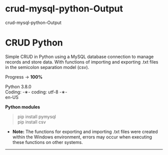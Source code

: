 # crud-mysql-python-Output
crud-mysql-python-Output


# CRUD Python

Simple CRUD in Python using a MySQL database connection to manage records and store data. With functions of importing and exporting .txt files in the semicolon separation model (csv).

Progress -> <strong>100%</strong>

Python 3.8.0 </br>
Coding: -&lowast;- coding: utf-8 -&lowast;- </br>
en-US </br>

<strong>Python modules</strong>

> pip install pymysql </br>
> pip install csv

* <strong>Note:</strong> The functions for exporting and importing .txt files were created within the Windows environment, errors may occur when executing these functions on other systems.

-----------------------------------------------------------------------------------------------------------------------------
